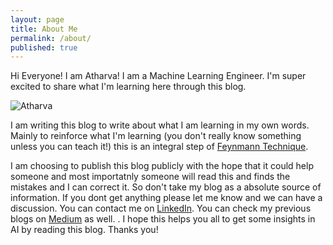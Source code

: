 ```yaml
---
layout: page
title: About Me
permalink: /about/
published: true
---
```

 
Hi Everyone! I am Atharva! I am a Machine Learning Engineer. I'm super excited to share what I'm learning here through this blog.

![Atharva](https://user-images.githubusercontent.com/46114095/135372725-014f4bb2-bfad-4484-a464-efd230428678.jpeg)

I am writing this blog to write about what I am learning in my own words. Mainly to reinforce what I'm learning (you don't really know something unless you can teach it!) this is an integral step of [Feynmann Technique](https://www.tradebrains.in/wp-content/uploads/2019/02/the-feynman-technique-safal-niveshak.jpeg). 

I am choosing to publish this blog publicly with the hope that it could help someone and most importatnly someone will read this and finds the mistakes and I can correct it. So don't take my blog as a absolute source of information. If you dont get anything please let me know and we can have a discussion. You can contact me on [LinkedIn](https://www.linkedin.com/in/atharva-musale/). You can check my previous blogs on [Medium](https://atharvamusale.medium.com/) as well.
. I hope this helps you all to get some insights in AI by reading this blog. Thanks you!

